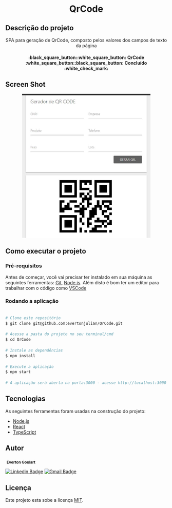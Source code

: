 <h1 align="center">QrCode</h1>

## Descrição do projeto
<p align="center">SPA para geração de QrCode, composto pelos valores dos campos de texto da página</p>

<h4 align="center"> 
	:black_square_button::white_square_button: QrCode :white_square_button::black_square_button: Concluído :white_check_mark:
</h4>

## Screen Shot
<p align="center" style="display: flex; align-items: flex-start; justify-content: center;">
  <img alt="QrCode" title="#QrCode" src="./assets/printscreen.JPG" width="400px">
</p>

## Como executar o projeto

### Pré-requisitos

Antes de começar, você vai precisar ter instalado em sua máquina as seguintes ferramentas:
[Git](https://git-scm.com), [Node.js](https://nodejs.org/en/). 
Além disto é bom ter um editor para trabalhar com o código como [VSCode](https://code.visualstudio.com/)

### Rodando a aplicação

```bash

# Clone este repositório
$ git clone git@github.com:evertonjulian/QrCode.git

# Acesse a pasta do projeto no seu terminal/cmd
$ cd QrCode

# Instale as dependências
$ npm install

# Execute a aplicação
$ npm start

# A aplicação será aberta na porta:3000 - acesse http://localhost:3000

```

## Tecnologias

As seguintes ferramentas foram usadas na construção do projeto:

- [Node.js](https://nodejs.org/en/)
- [React](https://pt-br.reactjs.org/)
- [TypeScript](https://www.typescriptlang.org/)

## Autor

 <img style="border-radius: 50%;" src="https://avatars.githubusercontent.com/u/9318396?s=400&amp;u=43f2decc66e71caf8a64a00863fb4a37ac11b71f&amp;v=4" width="100px;" alt=""/> 
 <sub><b>Everton Goulart</b></sub>

[![Linkedin Badge](https://img.shields.io/badge/-Everton-blue?style=flat-square&logo=Linkedin&logoColor=white&link=https://www.linkedin.com/in/everton-julian-silva-goulart/)](https://www.linkedin.com/in/everton-julian-silva-goulart/) 
[![Gmail Badge](https://img.shields.io/badge/-evertonjulian@gmail.com-c14438?style=flat-square&logo=Gmail&logoColor=white&link=mailto:evertonjulian@gmail.com)](mailto:evertonjulian@gmail.com)

## Licença

Este projeto esta sobe a licença [MIT](./LICENSE).
